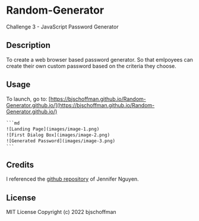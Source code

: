 # Random-Generator
Challenge 3 - JavaScript Password Generator

## Description

To create a web browser based password generator. So that emlpoyees can create their own custom password based on the criteria they choose.

## Usage

To launch, go to: [https://bjschoffman.github.io/Random-Generator.github.io/](https://bjschoffman.github.io/Random-Generator.github.io/) 

    ```md
    ![Landing Page](images/image-1.png)
    ![First Dialog Box](images/image-2.png)
    ![Generated Password](images/image-3.png)
    ```

## Credits

I referenced the [github repository](https://github.com/njthanhtrang/3.-JavaScript-Challenge-Password-Generator) of Jennifer Nguyen.

## License

MIT License Copyright (c) 2022 bjschoffman

